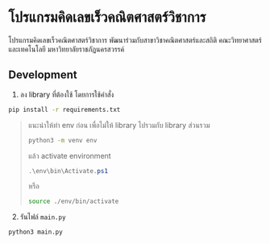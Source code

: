 # โปรแกรมคิดเลขเร็วคณิตศาสตร์วิชาการ

โปรแกรมคิดเลขเร็วคณิตศาสตร์วิชาการ พัฒนาร่วมกับสาขาวิชาคณิตศาสตร์และสถิติ คณะวิทยาศาสตร์และเทคโนโลยี มหาวิทยาลัยราชภัฏนครสวรรค์

## Development

1. ลง library ที่ต้องใช้ โดยการใช้คำสั่ง

```bash
pip install -r requirements.txt
```

> แนะนำให้ทำ env ก่อน เพื่อไม่ให้ library ไปรวมกับ library ส่วนรวม
>
> ```bash
> python3 -m venv env
> ```
>
> แล้ว activate environment
>
> ```powershell
> .\env\bin\Activate.ps1
> ```
>
> หรือ
>
> ```bash
> source ./env/bin/activate
> ```

2. รันไฟล์ `main.py`

```bash
python3 main.py
```
